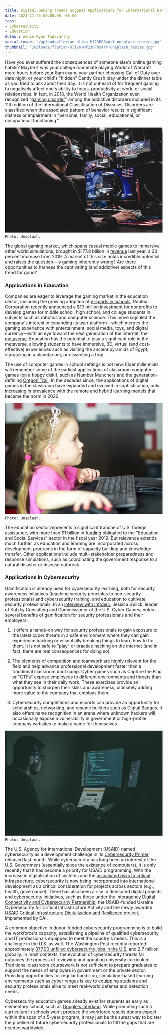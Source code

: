 ```yaml
---
title: Digital Gaming Trends Suggest Applications for International Development
date: 2021-11-25 08:00:00 -05:00
tags:
- Cybersecurity
- Education
Author: Addie Ryan Tadavarthy
social-image: "/uploads/florian-olivo-Mf23RF8xArY-unsplash_resize.jpg"
thumbnail: "/uploads/florian-olivo-Mf23RF8xArY-unsplash_resize.jpg"
---
```


Have you ever suffered the consequences of someone else's online gaming habits? Maybe it was your college roommate playing World of Warcraft mere hours before your 8am exam, your partner choosing Call of Duty over date night, or your child's "hidden" Candy Crush play under the dinner table as you tried to ask about their day. It is not unheard of for frequent gaming to negatively affect one's ability to focus, productivity at work, or social relationships. In fact, in 2018, the World Health Organization even recognized "[gaming disorder](https://www.who.int/news/item/14-09-2018-inclusion-of-gaming-disorder-in-icd-11)" among the addictive disorders included in its 11th edition of the International Classification of Diseases. Disorders are classified when the associated pattern of behavior results in significant distress or impairment in "personal, family, social, educational, or occupational functioning."

<!--more-->

![florian-olivo-Mf23RF8xArY-unsplash_resize.jpg](/uploads/florian-olivo-Mf23RF8xArY-unsplash_resize.jpg)`Photo: Unsplash.`

The global gaming market, which spans casual mobile games to immersive other world simulations, brought in $177.8 billion in [revenue](https://newzoo.com/insights/articles/global-games-market-to-generate-175-8-billion-in-2021-despite-a-slight-decline-the-market-is-on-track-to-surpass-200-billion-in-2023/) last year, a 23 percent increase from 2019. A market of this size holds incredible potential and raises the question—is gaming inherently wrong? Are there opportunities to harness the captivating (and addictive) aspects of this trend for good?

### Applications in Education

Companies are eager to leverage the gaming market in the education sector, including the growing adoption of [e-sports in schools](https://www.viewsonic.com/library/education/esports-schools-good/). Roblox Corporation recently announced a $10 million [investment](https://www.wsj.com/articles/roblox-looks-to-bring-educational-videogames-to-schools-11636988400) for nonprofits to develop games for middle school, high school, and college students in subjects such as robotics and computer science. This move signaled the company's interest in expanding its user platform—which merges the gaming experience with entertainment, social media, toys, and digital currency—with an eye toward the next generation of the internet, the [metaverse](https://www.wsj.com/articles/metaverse-experience-facebook-microsoft-11636671113?mod=article_inline). Education has the potential to play a significant role in the metaverse, allowing students to have immersive, 3D, virtual (and cost-effective) experiences such as visiting the ancient pyramids of Egypt, stargazing in a planetarium, or dissecting a frog.

The use of computer games in school settings is not new. Elder millennials will remember some of the earliest applications of classroom computer games (on a floppy disk!), such as Number Munchers and the generation-defining [Oregon Trail](https://socialmediaweek.org/blog/2015/04/oregon-trail-generation/). In the decades since, the applications of digital games in the classroom have expanded and evolved in sophistication, only increasing in prevalence with the remote and hybrid learning models that became the norm in 2020.

![bermix-studio-P_Hob0Z-1bs-unsplash_resize.jpg](/uploads/bermix-studio-P_Hob0Z-1bs-unsplash_resize.jpg)`Photo: Unsplash.`

The education sector represents a significant tranche of U.S. foreign assistance, with more than $1 billion in [funding](https://foreignassistance.gov/) obligated to the "Education and Social Services" sector in the fiscal year 2019. But relevance extends much further, as education and learning are incorporated across development programs in the form of capacity building and knowledge transfer. Other applications include multi-stakeholder preparedness and response simulations, such as coordinating the government response to a natural disaster or disease outbreak.

### Applications in Cybersecurity

Gamification is already used for cybersecurity learning, both for security awareness initiatives (teaching security principles to non-security professionals) and cybersecurity training, and education to cultivate security professionals. In an [interview with InfoSec](https://podcasts.google.com/feed/aHR0cHM6Ly9mZWVkcy5idXp6c3Byb3V0LmNvbS84NDA2ODIucnNz/episode/QnV6enNwcm91dC03NzIyODU2?hl=en&ved=2ahUKEwjYwdnWsbD0AhUVrHIEHdW4CrEQjrkEegQIAhAF&ep=6), Jessica Gulick, leader of Katzky Consulting and Commissioner of the U.S. Cyber Games, notes several benefits of gamification for security professionals and their employers:

1. It offers a hands-on way for security professionals to gain exposure to the latest cyber threats in a safe environment where they can gain experience hacking or essentially breaking things to learn how to fix them. It is not safe to "play" or practice hacking on the internet (and in fact, there are real consequences for doing so).

2. The elements of competition and teamwork are highly relevant for the field and help advance professional development faster than a traditional classroom boot camp. Cyber games such as Capture the Flag or "[CTFs](https://www.cyberwarrior.com/cw-ctf-hacking-while-gaming/)" expose employees to different environments and threats than what they see in their daily work. These exercises provide an opportunity to sharpen their skills and awareness, ultimately adding more value to the company that employs them.

3. Cybersecurity competitions and esports can provide an opportunity for scholarships, networking, and resume builders such as Digital Badges. It also offers name recognition in an arena where unknown hackers will occasionally expose a vulnerability in government or high-profile company websites to make a name for themselves.

![jefferson-santos-9SoCnyQmkzI-unsplash_resize.jpg](/uploads/jefferson-santos-9SoCnyQmkzI-unsplash_resize.jpg)`Photo: Unsplash.`

The U.S. Agency for International Development (USAID) named cybersecurity as a development challenge in its [Cybersecurity Primer](https://www.usaid.gov/digital-development/usaid-cybersecurity-primer) released last month. While cybersecurity has long been an interest of the U.S. Government (essentially since the existence of computers), it is only recently that it has become a priority for USAID programming. With the increase in digitalization of systems and the [associated risks to critical infrastructure](https://dai-global-digital.com/impact-of-the-us-and-eu-in-critical-infrastructure-digitalization-and-cybersecurity-in-the-western-balkans.html), cybersecurity is now being incorporated into international development as a critical consideration for projects across sectors (e.g., health, governance). There has also been a rise in dedicated digital projects and cybersecurity initiatives, such as those under the interagency [Digital Connectivity and Cybersecurity Partnership](https://www.state.gov/digital-connectivity-and-cybersecurity-partnership/), the USAID-funded Ukraine Cybersecurity for Critical Infrastructure Activity and the newly awarded [USAID Critical Infrastructure Digitalization and Resilience](https://www.dai.com/our-work/projects/regional-critical-infrastructure-digitalization-and-resilience-cidr) project, implemented by DAI.

A common objective in donor-funded cybersecurity programming is to build the workforce's capacity, establishing a pipeline of qualified cybersecurity and IT professionals equipped to meet the country's needs. This is a challenge in the U.S. as well. The Washington Post recently reported approximately [377,00 unfilled cybersecurity jobs in the U.S.](https://www.washingtonpost.com/politics/2021/10/26/us-cyber-workforce-gap-is-getting-bigger/) and 2.7 million globally. In most contexts, the evolution of cybersecurity threats far outpaces the process of reviewing and updating university curriculum. Traditional classroom coursework is not sufficient to prepare graduates to support the needs of employers in government or the private sector. Providing opportunities for regular hands-on, simulation-based learning environments such as [cyber ranges](https://www.nist.gov/system/files/documents/2018/02/13/cyber_ranges.pdf) is key to equipping students and security professionals alike to meet real-world defense and detection needs.

Cybersecurity education games already exist for students as early as elementary school, such as [Google's Interland](https://beinternetawesome.withgoogle.com/en_us/interland/kind-kingdom). While promoting such a curriculum in schools won't produce the workforce results donors expect within the span of a 5-year program, it may just be the surest way to bolster the pipeline of future cybersecurity professionals to fill the gaps that are needed worldwide.